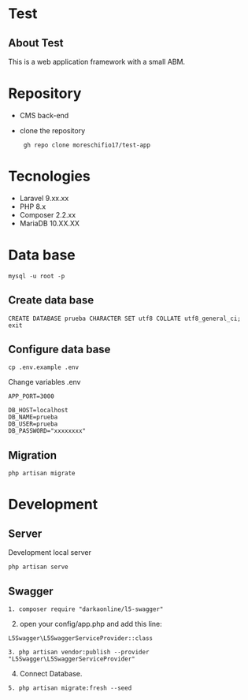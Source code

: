 # Test
## About Test

This is a web application framework with a small ABM. 

# Repository

- CMS back-end
- clone the repository

  ` gh repo clone moreschifio17/test-app`

# Tecnologies

- Laravel 9.xx.xx
- PHP 8.x
- Composer 2.2.xx
- MariaDB 10.XX.XX

# Data base

```
mysql -u root -p
```

## Create data base

```
CREATE DATABASE prueba CHARACTER SET utf8 COLLATE utf8_general_ci;
exit
```

## Configure data base

```
cp .env.example .env
```

Change variables .env

```
APP_PORT=3000
    
DB_HOST=localhost
DB_NAME=prueba
DB_USER=prueba
DB_PASSWORD="xxxxxxxx"
```

## Migration

```
php artisan migrate
```

# Development

## Server

Development local server

```
php artisan serve
```
## Swagger 

```
1. composer require "darkaonline/l5-swagger"
```
2. open your config/app.php and add this line: 
```
L5Swagger\L5SwaggerServiceProvider::class

3. php artisan vendor:publish --provider "L5Swagger\L5SwaggerServiceProvider"
```
4. Connect Database.
```
5. php artisan migrate:fresh --seed
```
